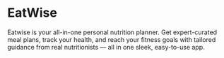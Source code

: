 # EatWise
Eatwise is your all-in-one personal nutrition planner. Get expert-curated meal plans, track your health, and reach your fitness goals with tailored guidance from real nutritionists — all in one sleek, easy-to-use app.
